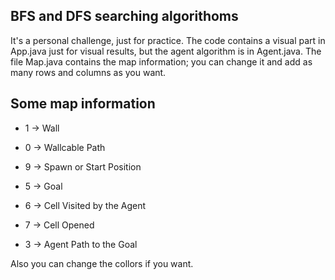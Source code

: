 ## BFS and DFS searching algorithoms
It's a personal challenge, just for practice.
The code contains a visual part in App.java just for visual results, but the agent algorithm is in Agent.java. The file Map.java contains the map information; you can change it and add as many rows and columns as you want.

<h2>Some map information</h2>

- 1 ->  Wall

- 0 -> Wallcable Path

- 9 -> Spawn or Start Position

- 5 -> Goal

- 6 -> Cell Visited by the Agent

- 7 -> Cell Opened

- 3 -> Agent Path to the Goal

Also you can change the collors if you want.
